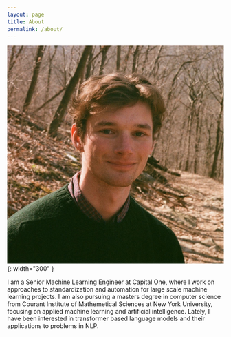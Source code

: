 ```yaml
---
layout: page
title: About
permalink: /about/
---
```


![image tooltip here](/assets/image.jpg){: width="300" }

I am a Senior Machine Learning Engineer at Capital One, where I work on approaches to standardization and automation for large scale machine learning projects. I am also pursuing a masters degree in computer science from Courant Institute of Mathemetical Sciences at New York University, focusing on applied machine learning and artificial intelligence. Lately, I have been interested in transformer based language models and their applications to problems in NLP.
